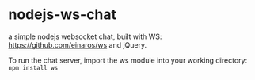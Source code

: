 nodejs-ws-chat
==============

a simple nodejs websocket chat,
built with WS: https://github.com/einaros/ws
and jQuery.

To run the chat server, import the ws module into your working directory:<br/>
`npm install ws`
